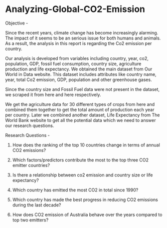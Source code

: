 # Analyzing-Global-CO2-Emission

Objective -

Since the recent years, climate change has become increasingly alarming. The impact of it seems to be an serious issue for both humans and animals. As a result, the analysis in this report is regarding the Co2 emission per country.

Our analysis is developed from variables including country, year, co2, population, GDP, fossil fuel consumption, country size, agriculture production and life expectancy. We obtained the main dataset from Our World in Data website. This dataset includes attributes like country name, year, total Co2 emission, GDP, population and other greenhouse gases.

Since the country size and Fossil Fuel data were not present in the dataset, we scraped it from here and here respectively.

We get the agriculture data for 30 different types of crops from here and combined them together to get the total amount of production each year per country. Later we combined another dataset, Life Expectancy from The World Bank website to get all the potential data which we need to answer our research questions.

Research Questions -

1. How does the ranking of the top 10 countries change in terms of annual CO2 emissions?

2. Which factors/predictors contribute the most to the top three CO2 emitter countries?

3. Is there a relationship between co2 emission and country size or life expectancy?

4. Which country has emitted the most CO2 in total since 1990?

5. Which country has made the best progress in reducing CO2 emissions during the last decade?

6. How does CO2 emission of Australia behave over the years compared to top two emitters?
